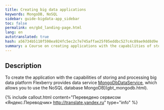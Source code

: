 ```yaml
--- 
title: Creating big data applications 
keywords: MongoDB, NoSQL 
sidebar: guide-bigdata-app_sidebar 
toc: false 
permalink: en/gbd_landing-page.html 
lang: en 
autotranslated: true 
hash: a56734b5110f598ea924fc5ec2c7e745affae25f05eddbc527c4c89ae9dd8d9e 
summary: a Course on creating applications with the capabilities of storing and processing big data on the platform Flexberry. 
--- 
```


## Description 

To create the application with the capabilities of storing and processing big data platform Flexberry provides data service [MongoDbDataService](fo_mongodb-data-service.html), which allows you to use the NoSQL database MongoDB](gbt_mongodb.html). 


{% include callout.html content="Переведено сервисом «Яндекс.Переводчик» <http://translate.yandex.ru>" type="info" %}
